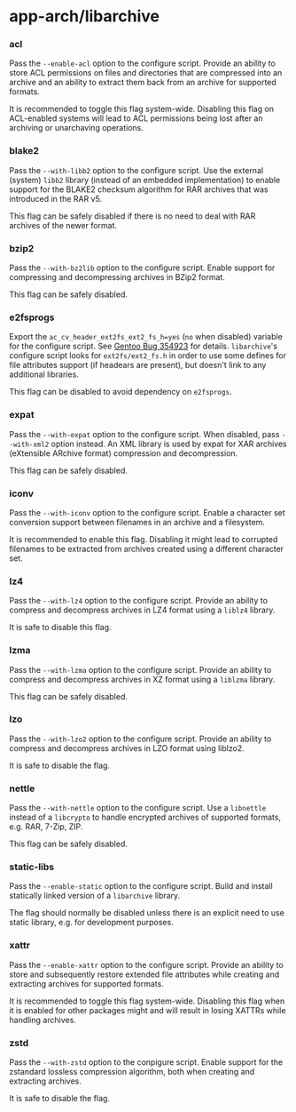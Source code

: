 # app-arch/libarchive

### acl
Pass the `--enable-acl` option to the configure script. Provide an ability to store ACL permissions on files and directories that are compressed into an archive and an ability to extract them back from an archive for supported formats.

It is recommended to toggle this flag system-wide. Disabling this flag on ACL-enabled systems will lead to ACL permissions being lost after an archiving or unarchaving operations.

### blake2
Pass the `--with-libb2` option to the configure script. Use the external (system) `libb2` library (instead of an embedded implementation) to enable support for the BLAKE2 checksum algorithm for RAR archives that was introduced in the RAR v5.

This flag can be safely disabled if there is no need to deal with RAR archives of the newer format.

### bzip2
Pass the `--with-bz2lib` option to the configure script. Enable support for compressing and decompressing archives in BZip2 format.

This flag can be safely disabled.

### e2fsprogs
Export the `ac_cv_header_ext2fs_ext2_fs_h=yes` (`no` when disabled) variable for the configure script. See [Gentoo Bug 354923](https://bugs.gentoo.org/354923) for details. `libarchive`'s configure script looks for `ext2fs/ext2_fs.h` in order to use some defines for file attributes support (if headears are present), but doesn't link to any additional libraries.

This flag can be disabled to avoid dependency on `e2fsprogs`.

### expat
Pass the `--with-expat` option to the configure script. When disabled, pass `--with-xml2` option instead. An XML library is used by expat for XAR archives (eXtensible ARchive format) compression and decompression.

This flag can be safely disabled.

### iconv
Pass the `--with-iconv` option to the configure script. Enable a character set conversion support between filenames in an archive and a filesystem.

It is recommended to enable this flag. Disabling it might lead to corrupted filenames to be extracted from archives created using a different character set.

### lz4
Pass the `--with-lz4` option to the configure script. Provide an ability to compress and decompress archives in LZ4 format using a `liblz4` library.

It is safe to disable this flag.

### lzma
Pass the `--with-lzma` option to the configure script. Provide an ability to compress and decompress archives in XZ format using a `liblzma` library.

This flag can be safely disabled.

### lzo
Pass the `--with-lzo2` option to the configure script. Provide an ability to compress and decompress archives in LZO format using liblzo2.

It is safe to disable the flag.

### nettle
Pass the `--with-nettle` option to the configure script. Use a `libnettle` instead of a `libcrypto` to handle encrypted archives of supported formats, e.g. RAR, 7-Zip, ZIP.

This flag can be safely disabled.

### static-libs
Pass the `--enable-static` option to the configure script. Build and install statically linked version of a `libarchive` library.

The flag should normally be disabled unless there is an explicit need to use static library, e.g. for development purposes.

### xattr
Pass the `--enable-xattr` option to the configure script. Provide an ability to store and subsequently restore extended file attributes while creating and extracting archives for supported formats.

It is recommended to toggle this flag system-wide. Disabling this flag when it is enabled for other packages might and will result in losing XATTRs while handling archives.

### zstd
Pass the `--with-zstd` option to the conpigure script. Enable support for the zstandard lossless compression algorithm, both when creating and extracting archives.

It is safe to disable the flag.
